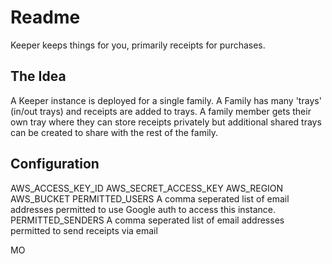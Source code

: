 # Readme

Keeper keeps things for you, primarily receipts for purchases.

## The Idea

A Keeper instance is deployed for a single family. A Family has many 'trays' (in/out trays) and receipts are added to trays. A family member gets their own tray where they can store receipts privately but additional shared trays can be created to share with the rest of the family.

## Configuration

AWS_ACCESS_KEY_ID
AWS_SECRET_ACCESS_KEY
AWS_REGION
AWS_BUCKET
PERMITTED_USERS A comma seperated list of email addresses permitted to use Google auth to access this instance.
PERMITTED_SENDERS A comma seperated list of email addresses permitted to send receipts via email





MO